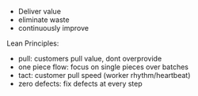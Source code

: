+ Deliver value
+ eliminate waste
+ continuously improve

Lean Principles:
+ pull: customers pull value, dont overprovide
+ one piece flow: focus on single pieces over batches
+ tact: customer pull speed (worker rhythm/heartbeat)
+ zero defects: fix defects at every step
